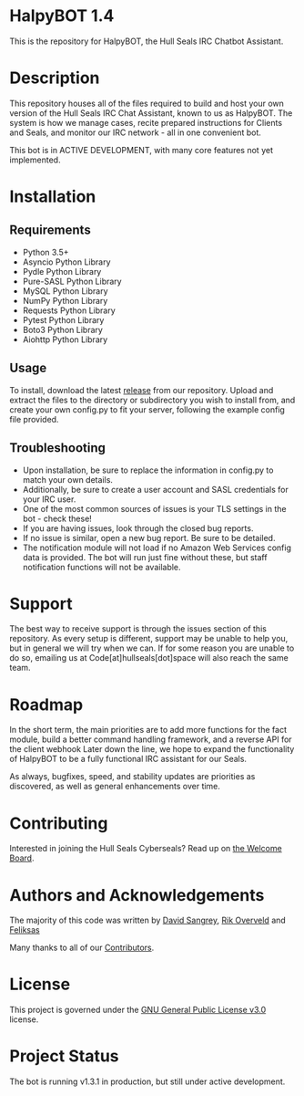 # HalpyBOT 1.4
This is the repository for HalpyBOT, the Hull Seals IRC Chatbot Assistant.

# Description
This repository houses all of the files required to build and host your own version of the Hull Seals IRC Chat Assistant, known to us as HalpyBOT. The system is how we manage cases, recite prepared instructions for Clients and Seals, and monitor our IRC network - all in one convenient bot.

This bot is in ACTIVE DEVELOPMENT, with many core features not yet implemented.

# Installation

## Requirements
- Python 3.5+
- Asyncio Python Library
- Pydle Python Library
- Pure-SASL Python Library
- MySQL Python Library
- NumPy Python Library
- Requests Python Library
- Pytest Python Library  
- Boto3 Python Library
- Aiohttp Python Library

## Usage
To install, download the latest [release](https://gitlab.com/hull-seals-cyberseals/irc/halpybot/-/tags) from our repository. Upload and extract the files to the directory or subdirectory you wish to install from, and create your own config.py to fit your server, following the example config file provided.

## Troubleshooting
- Upon installation, be sure to replace the information in config.py to match your own details.
- Additionally, be sure to create a user account and SASL credentials for your IRC user.
- One of the most common sources of issues is your TLS settings in the bot - check these!
- If you are having issues, look through the closed bug reports.
- If no issue is similar, open a new bug report. Be sure to be detailed.
- The notification module will not load if no Amazon Web Services config data is provided.
The bot will run just fine without these, but staff notification functions will not be available.

# Support
The best way to receive support is through the issues section of this repository. As every setup is different, support may be unable to help you, but in general we will try when we can.
If for some reason you are unable to do so, emailing us at Code[at]hullseals[dot]space will also reach the same team.

# Roadmap
In the short term, the main priorities are to add more functions for the fact module, build a better command handling framework, and a reverse API for the client webhook
Later down the line, we hope to expand the functionality of HalpyBOT to be a fully functional IRC assistant for our Seals.

As always, bugfixes, speed, and stability updates are priorities as discovered, as well as general enhancements over time.

# Contributing
Interested in joining the Hull Seals Cyberseals? Read up on [the Welcome Board](https://gitlab.com/hull-seals/welcome-to-the-hull-seals-devops-board).

# Authors and Acknowledgements
The majority of this code was written by [David Sangrey](https://gitlab.com/Rixxan), [Rik Overveld](https://gitlab.com/rik079) and [Feliksas](https://gitlab.com/feliksas)

Many thanks to all of our [Contributors](https://gitlab.com/hull-seals/welcome-to-the-hull-seals-devops-board/blob/master/CONTRIBUTORS.md).

# License
This project is governed under the [GNU General Public License v3.0](LICENSE) license.

# Project Status
The bot is running v1.3.1 in production, but still under active development.
